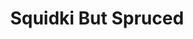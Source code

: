 ---
slug: squidki-but-spruced
title: Squidki But Spruced
description: "Squidki But Spruced is an exciting online game. Play for free directly in your browser!"
icon: /images/new_mods/Sprunki But Spruced.png
url: https://wowtbc.net/sprunkin/sprunki-but-spruced/index.html
previewImage: /images/new_mods/Sprunki But Spruced.png
type: new mods

# SEO配置
seo:
  title: "Squidki But Spruced - Play Free Online Game | Fun Browser Games"
  description: "Squidki But Spruced - Play this fun online game for free in your browser. No download required!"
  ogImage: "/images/new_mods/Sprunki But Spruced.png"
  keywords: "squidki-but-spruced, online game, browser game, free game, new mods game, play online"

videoUrls:
  - https://www.youtube.com/embed/example1
  - https://www.youtube.com/embed/example2

whyPlay:
  title: "Why Play Squidki But Spruced?"
  items:
    - "Immersive Gameplay: Squidki But Spruced offers an engaging and immersive gaming experience that will keep you entertained for hours"
    - "Challenging Levels: Test your skills with increasingly difficult challenges and obstacles"
    - "Beautiful Graphics: Enjoy stunning visuals and smooth animations that bring the game world to life"
    - "Regular Updates: New content and features are added regularly to keep the game fresh and exciting"
    - "Free to Play: Experience all the fun without spending a penny"
    - "Community Features: Connect with other players, share strategies, and compete for high scores"
    - "Cross-Platform: Play on any device with a web browser, no downloads required"

features:
  title: "Key Features of Squidki But Spruced"
  image: "/images/new_mods/Sprunki But Spruced.png"
  items:
    - "Intuitive Controls: Easy to learn controls make Squidki But Spruced accessible for players of all skill levels"
    - "Multiple Game Modes: Enjoy various gameplay options that provide different challenges and experiences"
    - "Character Customization: Personalize your gaming experience with unique characters and items"
    - "Achievement System: Complete special tasks to earn rewards and recognition"
    - "Leaderboards: Compete with players worldwide and see who can achieve the highest scores"

characteristics:
  title: "Game Characteristics"
  image: "/images/new_mods/Sprunki But Spruced.png"
  items:
    - "Genre: New mods game with elements of strategy and skill"
    - "Difficulty: Suitable for both casual gamers and those seeking a challenge"
    - "Play Time: Quick sessions or extended gameplay, depending on your preference"
    - "Art Style: Vibrant and engaging visuals that enhance the gaming experience"
    - "Sound Design: Immersive audio that complements the gameplay perfectly"

info: "Squidki But Spruced is an exciting online game that offers players a unique and engaging gaming experience. With its intuitive controls, stunning visuals, and challenging gameplay, Squidki But Spruced provides hours of entertainment for players of all ages and skill levels. Whether you're looking for a quick gaming session during a break or an extended play session, Squidki But Spruced delivers an immersive experience that will keep you coming back for more. The game features multiple levels of increasing difficulty, ensuring that players are constantly challenged as they progress. With regular updates adding new content and features, Squidki But Spruced remains fresh and exciting, providing endless entertainment options for its growing community of players."

howToPlayIntro: "Welcome to Squidki But Spruced! This guide will walk you through the basics and help you master the game. Whether you're a beginner or looking to improve your skills, these tips and instructions will enhance your gaming experience."

howToPlaySteps:
  - title: "Getting Started"
    description: "Begin your Squidki But Spruced adventure by familiarizing yourself with the controls. Use your keyboard or mouse to navigate through the game interface. The tutorial will guide you through the basic mechanics and help you understand the objectives."
  - title: "Understanding the Objectives"
    description: "In Squidki But Spruced, your main goal is to progress through levels by completing specific objectives. Each level presents unique challenges that require different strategies and approaches."
  - title: "Mastering the Controls"
    description: "Practice using the controls to improve your precision and reaction time. Squidki But Spruced requires quick reflexes and strategic thinking to overcome obstacles and defeat opponents."
  - title: "Utilizing Power-ups"
    description: "Collect power-ups throughout the game to enhance your abilities and overcome difficult challenges. Each power-up offers unique advantages that can be crucial for success."
  - title: "Developing Strategies"
    description: "As you progress in Squidki But Spruced, develop effective strategies for different scenarios. Analyze patterns, anticipate challenges, and adapt your approach to maximize your performance."

faq:
  title: "Frequently Asked Questions about Squidki But Spruced"
  items:
    - question: "Is Squidki But Spruced free to play?"
      answer: "Yes, Squidki But Spruced is completely free to play directly in your web browser. No downloads or purchases are required to enjoy the full game experience."
    - question: "Can I play Squidki But Spruced on mobile devices?"
      answer: "Yes, Squidki But Spruced is optimized for both desktop and mobile play. You can enjoy the game on any device with a web browser and internet connection."
    - question: "Are there any in-game purchases?"
      answer: "While Squidki But Spruced is free to play, there may be optional in-game purchases available for cosmetic items or additional features that don't affect core gameplay."
    - question: "How often is Squidki But Spruced updated?"
      answer: "The developers regularly update Squidki But Spruced with new content, features, and improvements based on player feedback and game performance."
    - question: "Can I play Squidki But Spruced offline?"
      answer: "Currently, Squidki But Spruced requires an internet connection to play as it's a browser-based online game."
    - question: "Is Squidki But Spruced suitable for children?"
      answer: "Yes, Squidki But Spruced is designed to be family-friendly and suitable for players of all ages."
    - question: "How do I report bugs or issues?"
      answer: "If you encounter any problems while playing Squidki But Spruced, you can report them through the game's support page or contact the developers directly through their website."
    - question: "Still Have Questions?"
      answer: "If you have additional questions about Squidki But Spruced that aren't covered in this FAQ, please visit our support center or contact our customer service team for assistance."
---